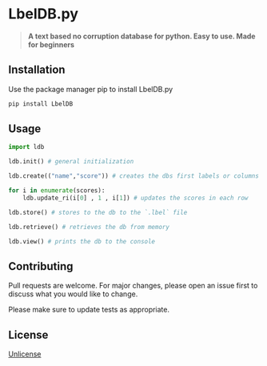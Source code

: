 # LbelDB.py

>**A text based no corruption database for python. Easy to use. Made for beginners**

## Installation

Use the package manager pip to install LbelDB.py

```bash
pip install LbelDB
```

## Usage

```python
import ldb

ldb.init() # general initialization

ldb.create(("name","score")) # creates the dbs first labels or columns

for i in enumerate(scores):
    ldb.update_ri(i[0] , 1 , i[1]) # updates the scores in each row

ldb.store() # stores to the db to the `.lbel` file

ldb.retrieve() # retrieves the db from memory 

ldb.view() # prints the db to the console
```

## Contributing
Pull requests are welcome. For major changes, please open an issue first to discuss what you would like to change.

Please make sure to update tests as appropriate.

## License
[Unlicense](https://choosealicense.com/licenses/unlicense/)
